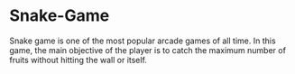 # Snake-Game
Snake game is one of the most popular arcade games of all time. In this game, the main objective of the player is to catch the maximum number of fruits without hitting the wall or itself.
